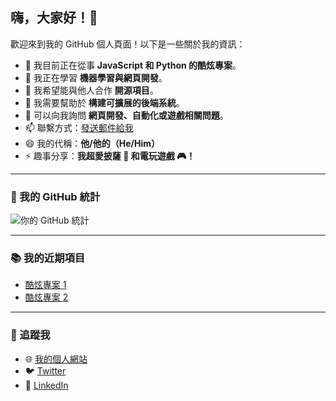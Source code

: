 ## 嗨，大家好！👋

歡迎來到我的 GitHub 個人頁面！以下是一些關於我的資訊：

- 🔭 我目前正在從事 **JavaScript 和 Python 的酷炫專案**。
- 🌱 我正在學習 **機器學習與網頁開發**。
- 👯 我希望能與他人合作 **開源項目**。
- 🤔 我需要幫助於 **構建可擴展的後端系統**。
- 💬 可以向我詢問 **網頁開發、自動化或遊戲相關問題**。
- 📫 聯繫方式：[發送郵件給我](mailto:youremail@example.com)
- 😄 我的代稱：**他/他的（He/Him）**
- ⚡ 趣事分享：**我超愛披薩 🍕 和電玩遊戲 🎮！**

---

### 🌟 我的 GitHub 統計
![你的 GitHub 統計](https://github-readme-stats.vercel.app/api?username=你的用戶名&show_icons=true&theme=radical)

---

### 📚 我的近期項目
- [酷炫專案 1](https://github.com/你的用戶名/project1)
- [酷炫專案 2](https://github.com/你的用戶名/project2)

---

### 🔗 追蹤我
- 🌐 [我的個人網站](https://your-portfolio-link.com)
- 🐦 [Twitter](https://twitter.com/你的用戶名)
- 💼 [LinkedIn](https://linkedin.com/in/你的用戶名)
